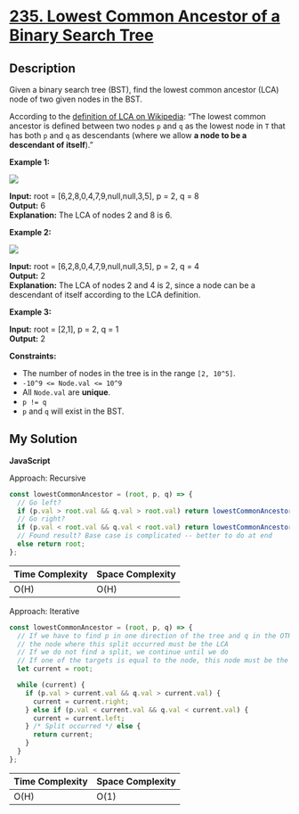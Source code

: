 # [235. Lowest Common Ancestor of a Binary Search Tree](https://leetcode.com/problems/lowest-common-ancestor-of-a-binary-search-tree)

## Description

Given a binary search tree (BST), find the lowest common ancestor (LCA) node of two given nodes in the BST.

According to the [definition of LCA on Wikipedia](https://en.wikipedia.org/wiki/Lowest_common_ancestor): “The lowest common ancestor is defined between two nodes `p` and `q` as the lowest node in `T` that has both `p` and `q` as descendants (where we allow **a node to be a descendant of itself**).”

**Example 1:**

![](https://assets.leetcode.com/uploads/2018/12/14/binarysearchtree_improved.png)

**Input:** root = [6,2,8,0,4,7,9,null,null,3,5], p = 2, q = 8  
**Output:** 6  
**Explanation:** The LCA of nodes 2 and 8 is 6.

**Example 2:**

![](https://assets.leetcode.com/uploads/2018/12/14/binarysearchtree_improved.png)

**Input:** root = [6,2,8,0,4,7,9,null,null,3,5], p = 2, q = 4  
**Output:** 2  
**Explanation:** The LCA of nodes 2 and 4 is 2, since a node can be a descendant of itself according to the LCA definition.

**Example 3:**

**Input:** root = [2,1], p = 2, q = 1  
**Output:** 2

**Constraints:**

- The number of nodes in the tree is in the range `[2, 10^5]`.
- `-10^9 <= Node.val <= 10^9`
- All `Node.val` are **unique**.
- `p != q`
- `p` and `q` will exist in the BST.

## My Solution

**JavaScript**

Approach: Recursive

```js
const lowestCommonAncestor = (root, p, q) => {
  // Go left?
  if (p.val > root.val && q.val > root.val) return lowestCommonAncestor(root.right, p, q);
  // Go right?
  if (p.val < root.val && q.val < root.val) return lowestCommonAncestor(root.left, p, q);
  // Found result? Base case is complicated -- better to do at end
  else return root;
};
```

| Time Complexity | Space Complexity |
| --------------- | ---------------- |
| O(H)            | O(H)             |

Approach: Iterative

```js
const lowestCommonAncestor = (root, p, q) => {
  // If we have to find p in one direction of the tree and q in the OTHER,
  // the node where this split occurred must be the LCA
  // If we do not find a split, we continue until we do
  // If one of the targets is equal to the node, this node must be the LCA
  let current = root;

  while (current) {
    if (p.val > current.val && q.val > current.val) {
      current = current.right;
    } else if (p.val < current.val && q.val < current.val) {
      current = current.left;
    } /* Split occurred */ else {
      return current;
    }
  }
};
```

| Time Complexity | Space Complexity |
| --------------- | ---------------- |
| O(H)            | O(1)             |
